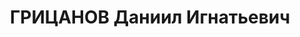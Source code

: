 ---
title: ГРИЦАНОВ Даниил Игнатьевич
description: "Род. в 1900, Волынская губ., д. Машаница, русский, обр.: среднее, б/п.\
  \ Проживал: Томск. Газета \"Красное знамя\", инструктор сельхозотдела \n  Арестован\
  \ 11.03.1937. Обв.: право-троцк. орг-я. Приговор: 29.10.1937 – ВМН. Расстрелян 29.10.1937.\
  \ \n  Реабилитирован 04.1958"
---